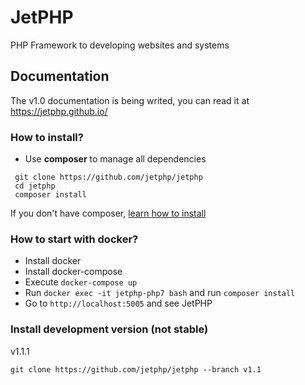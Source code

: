 # JetPHP
PHP Framework to developing websites and systems


## Documentation
The v1.0 documentation is being writed, you can read it at https://jetphp.github.io/

### How to install?

* Use **composer** to manage all dependencies

```
 git clone https://github.com/jetphp/jetphp
 cd jetphp
 composer install
```

If you don't have composer, [learn how to install](https://getcomposer.org/)

### How to start with docker?

- Install docker
- Install docker-compose
- Execute `docker-compose up`
- Run `docker exec -it jetphp-php7 bash` and run `composer install`
- Go to `http://localhost:5005` and see JetPHP


### Install development version (not stable)

v1.1.1
```
git clone https://github.com/jetphp/jetphp --branch v1.1
```
